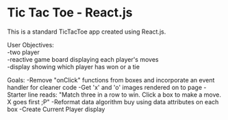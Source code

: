 # Tic Tac Toe - React.js
This is a standard TicTacToe app created using React.js.

User Objectives: </br>
-two player </br>
-reactive game board displaying each player's moves </br>
-display showing which player has won or a tie </br>

Goals:
-Remove "onClick" functions from boxes and incorporate an event handler for cleaner code
-Get 'x' and 'o' images rendered on to page
-Starter line reads: "Match three in a row to win. Click a box to make a move. X goes first ;P"
-Reformat data algorithm buy using data attributes on each box
-Create Current Player display  